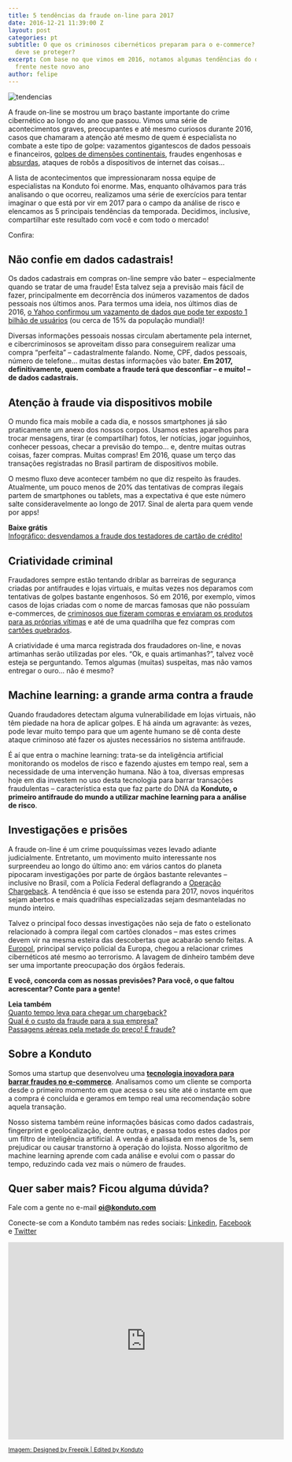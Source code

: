 ```yaml
---
title: 5 tendências da fraude on-line para 2017
date: 2016-12-21 11:39:00 Z
layout: post
categories: pt
subtitle: O que os criminosos cibernéticos preparam para o e-commerce? E como o mercado
  deve se proteger?
excerpt: Com base no que vimos em 2016, notamos algumas tendências do que virá pela
  frente neste novo ano
author: felipe
---
```


![tendencias](/images/161221-tendencias-fraude.png)

A fraude on-line se mostrou um braço bastante importante do crime cibernético ao longo do ano que passou. Vimos uma série de acontecimentos graves, preocupantes e até mesmo curiosos durante 2016, casos que chamaram a atenção até mesmo de quem é especialista no combate a este tipo de golpe: vazamentos gigantescos de dados pessoais e financeiros, [golpes de dimensões continentais](https://blog.konduto.com/pt/2016/05/golpe-cartoes-portugueses/?utm_source=konduto&utm_medium=blog&utm_campaign=conteudo-fraudtrends17), fraudes engenhosas e [absurdas](https://blog.konduto.com/pt/2016/10/fraudador-vip-passagens-aereas/?utm_source=konduto&utm_medium=blog&utm_campaign=fraudtrends17), ataques de robôs a dispositivos de internet das coisas...

A lista de acontecimentos que impressionaram nossa equipe de especialistas na Konduto foi enorme. Mas, enquanto olhávamos para trás analisando o que ocorreu, realizamos uma série de exercícios para tentar imaginar o que está por vir em 2017 para o campo da análise de risco e elencamos as 5 principais tendências da temporada. Decidimos, inclusive, compartilhar este resultado com você e com todo o mercado!

Confira:

## Não confie em dados cadastrais!

Os dados cadastrais em compras on-line sempre vão bater – especialmente quando se tratar de uma fraude! Esta talvez seja a previsão mais fácil de fazer, principalmente em decorrência dos inúmeros vazamentos de dados pessoais nos últimos anos. Para termos uma ideia, nos últimos dias de 2016, [o Yahoo confirmou um vazamento de dados que pode ter exposto 1 bilhão de usuários](http://g1.globo.com/tecnologia/noticia/yahoo-diz-que-hackers-roubaram-dados-de-mais-de-1-bilhao-de-usuarios.ghtml) (ou  cerca de 15% da população mundial)!

Diversas informações pessoais nossas circulam abertamente pela internet, e cibercriminosos se aproveitam disso para conseguirem realizar uma compra “perfeita” – cadastralmente falando. Nome, CPF, dados pessoais, número de telefone... muitas destas informações vão bater. **Em 2017, definitivamente, quem combate a fraude terá que desconfiar – e muito! – de dados cadastrais.**

## Atenção à fraude via dispositivos mobile

O mundo fica mais mobile a cada dia, e nossos smartphones já são praticamente um anexo dos nossos corpos. Usamos estes aparelhos para trocar mensagens, tirar (e compartilhar) fotos, ler notícias, jogar joguinhos, conhecer pessoas, checar a previsão do tempo... e, dentre muitas outras coisas, fazer compras. Muitas compras! Em 2016, quase um terço das transações registradas no Brasil partiram de dispositivos mobile.

O mesmo fluxo deve acontecer também no que diz respeito às fraudes. Atualmente, um pouco menos de 20% das tentativas de compras ilegais partem de smartphones ou tablets, mas a expectativa é que este número salte consideravelmente ao longo de 2017. Sinal de alerta para quem vende por apps!

**Baixe grátis**  
[Infográfico: desvendamos a fraude dos testadores de cartão de crédito!](http://ebooks.konduto.com/testadores-de-cartao?utm_source=konduto&utm_medium=blog&utm_campaign=conteudo-fraudtrends17)

## Criatividade criminal

Fraudadores sempre estão tentando driblar as barreiras de segurança criadas por antifraudes e lojas virtuais, e muitas vezes nos deparamos com tentativas de golpes bastante engenhosos. Só em 2016, por exemplo, vimos casos de lojas criadas com o nome de marcas famosas que não possuíam e-commerces, de [criminosos que fizeram compras e enviaram os produtos para as próprias vítimas](https://blog.konduto.com/pt/2016/02/fraude-bizarra-kohls-eua/?utm_source=konduto&utm_medium=blog&utm_campaign=fraudtrends17) e até de uma quadrilha que fez compras com [cartões quebrados](https://blog.konduto.com/pt/2016/05/golpe-hollywoodiano-cartoes-quebrados/?utm_source=konduto&utm_medium=blog&utm_campaign=fraudtrends17).
 
A criatividade é uma marca registrada dos fraudadores on-line, e novas artimanhas serão utilizadas por eles. “Ok, e quais artimanhas?”, talvez você esteja se perguntando. Temos algumas (muitas) suspeitas, mas não vamos entregar o ouro... não é mesmo?

## Machine learning: a grande arma contra a fraude

Quando fraudadores detectam alguma vulnerabilidade em lojas virtuais, não têm piedade na hora de aplicar golpes. E há ainda um agravante: às vezes, pode levar muito tempo para que um agente humano se dê conta deste ataque criminoso até fazer os ajustes necessários no sistema antifraude.

É aí que entra o machine learning: trata-se da inteligência artificial monitorando os modelos de risco e fazendo ajustes em tempo real, sem a necessidade de uma intervenção humana. Não à toa, diversas empresas hoje em dia investem no uso desta tecnologia para barrar transações fraudulentas – característica esta que faz parte do DNA da **Konduto, o primeiro antifraude do mundo a utilizar machine learning para a análise de risco**.  

## Investigações e prisões

A fraude on-line é um crime pouquíssimas vezes levado adiante judicialmente. Entretanto, um movimento muito interessante nos surpreendeu ao longo do último ano: em vários cantos do planeta pipocaram investigações por parte de órgãos bastante relevantes – inclusive no Brasil, com a Polícia Federal deflagrando a [Operação Chargeback](https://blog.konduto.com/pt/2016/05/operacao-chargeback-policia-federal/?utm_source=konduto&utm_medium=blog&utm_campaign=fraudtrends17). A tendência é que isso se estenda para 2017, novos inquéritos sejam abertos e mais quadrilhas especializadas sejam desmanteladas no mundo inteiro.

Talvez o principal foco dessas investigações não seja de fato o estelionato relacionado à compra ilegal com cartões clonados – mas estes crimes devem vir na mesma esteira das descobertas que acabarão sendo feitas. A [Europol](https://blog.konduto.com/pt/2016/11/investigacao-fraude-online-na-europa/?utm_source=konduto&utm_medium=blog&utm_campaign=fraudtrends17), principal serviço policial da Europa, chegou a relacionar crimes cibernéticos até mesmo ao terrorismo. A lavagem de dinheiro também deve ser uma importante preocupação dos órgãos federais.

**E você, concorda com as nossas previsões? Para você, o que faltou acrescentar? Conte para a gente!**

**Leia também**  
[Quanto tempo leva para chegar um chargeback?](https://blog.konduto.com/pt/2016/11/quanto-tempo-leva-para-chegar-um-chargeback/?utm_source=konduto&utm_medium=blog&utm_campaign=conteudo-fraudtrends17)  
[Qual é o custo da fraude para a sua empresa?](https://blog.konduto.com/pt/2016/09/custo-da-fraude/?utm_source=konduto&utm_medium=blog&utm_campaign=conteudo-fraudtrends17)  
[Passagens aéreas pela metade do preço! É fraude?](https://blog.konduto.com/pt/2016/06/fraudes-passagens-aereas/?utm_source=konduto&utm_medium=blog&utm_campaign=conteudo-fraudtrends17)

## Sobre a Konduto

Somos uma startup que desenvolveu uma **[tecnologia inovadora para barrar fraudes no e-commerce](http://konduto.com/?utm_source=konduto&utm_medium=blog&utm_campaign=conteudo)**. Analisamos como um cliente se comporta desde o primeiro momento em que acessa o seu site até o instante em que a compra é concluída e geramos em tempo real uma recomendação sobre aquela transação.

Nosso sistema também reúne informações básicas como dados cadastrais, fingerprint e geolocalização, dentre outras, e passa todos estes dados por um filtro de inteligência artificial. A venda é analisada em menos de 1s, sem prejudicar ou causar transtorno à operação do lojista. Nosso algoritmo de machine learning aprende com cada análise e evolui com o passar do tempo, reduzindo cada vez mais o número de fraudes.
 
## Quer saber mais? Ficou alguma dúvida? 

Fale com a gente no e-mail **oi@konduto.com**         	
 
Conecte-se com a Konduto também nas redes sociais: [Linkedin](https://www.linkedin.com/company/konduto), [Facebook](https://www.facebook.com/konduto) e [Twitter](https://twitter.com/Konduto_) 
 
<iframe src="https://www.facebook.com/plugins/video.php?href=https%3A%2F%2Fwww.facebook.com%2Fkonduto%2Fvideos%2F613187352119217%2F&show_text=1&width=560" width="560" height="400" style="border:none;overflow:hidden" scrolling="no" frameborder="0" allowTransparency="true"></iframe>

<small>[Imagem: Designed by Freepik | Edited by Konduto](http://www.freepik.com/free-vector/online-shopping-flat-elements_841681.htm)</small>

 
